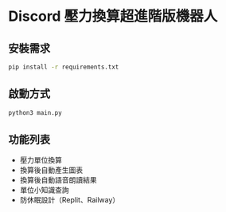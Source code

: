 # Discord 壓力換算超進階版機器人

## 安裝需求
```bash
pip install -r requirements.txt
```

## 啟動方式
```bash
python3 main.py
```

## 功能列表
- 壓力單位換算
- 換算後自動產生圖表
- 換算後自動語音朗讀結果
- 單位小知識查詢
- 防休眠設計（Replit、Railway）